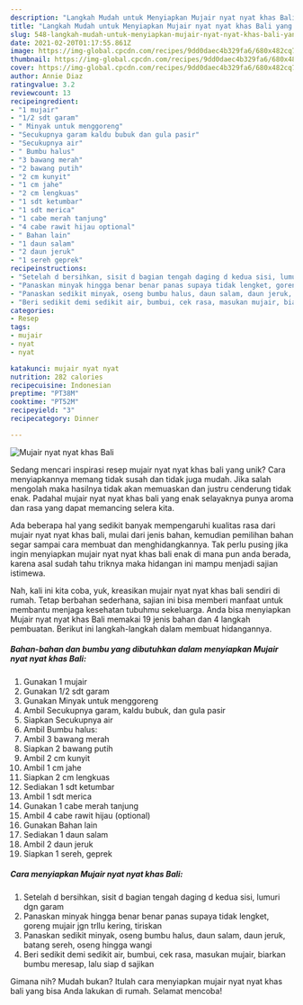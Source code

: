 ```yaml
---
description: "Langkah Mudah untuk Menyiapkan Mujair nyat nyat khas Bali yang Bisa Manjain Lidah"
title: "Langkah Mudah untuk Menyiapkan Mujair nyat nyat khas Bali yang Bisa Manjain Lidah"
slug: 548-langkah-mudah-untuk-menyiapkan-mujair-nyat-nyat-khas-bali-yang-bisa-manjain-lidah
date: 2021-02-20T01:17:55.861Z
image: https://img-global.cpcdn.com/recipes/9dd0daec4b329fa6/680x482cq70/mujair-nyat-nyat-khas-bali-foto-resep-utama.jpg
thumbnail: https://img-global.cpcdn.com/recipes/9dd0daec4b329fa6/680x482cq70/mujair-nyat-nyat-khas-bali-foto-resep-utama.jpg
cover: https://img-global.cpcdn.com/recipes/9dd0daec4b329fa6/680x482cq70/mujair-nyat-nyat-khas-bali-foto-resep-utama.jpg
author: Annie Diaz
ratingvalue: 3.2
reviewcount: 13
recipeingredient:
- "1 mujair"
- "1/2 sdt garam"
- " Minyak untuk menggoreng"
- "Secukupnya garam kaldu bubuk dan gula pasir"
- "Secukupnya air"
- " Bumbu halus"
- "3 bawang merah"
- "2 bawang putih"
- "2 cm kunyit"
- "1 cm jahe"
- "2 cm lengkuas"
- "1 sdt ketumbar"
- "1 sdt merica"
- "1 cabe merah tanjung"
- "4 cabe rawit hijau optional"
- " Bahan lain"
- "1 daun salam"
- "2 daun jeruk"
- "1 sereh geprek"
recipeinstructions:
- "Setelah d bersihkan, sisit d bagian tengah daging d kedua sisi, lumuri dgn garam"
- "Panaskan minyak hingga benar benar panas supaya tidak lengket, goreng mujair jgn trllu kering, tiriskan"
- "Panaskan sedikit minyak, oseng bumbu halus, daun salam, daun jeruk, batang sereh, oseng hingga wangi"
- "Beri sedikit demi sedikit air, bumbui, cek rasa, masukan mujair, biarkan bumbu meresap, lalu siap d sajikan"
categories:
- Resep
tags:
- mujair
- nyat
- nyat

katakunci: mujair nyat nyat 
nutrition: 282 calories
recipecuisine: Indonesian
preptime: "PT38M"
cooktime: "PT52M"
recipeyield: "3"
recipecategory: Dinner

---
```



![Mujair nyat nyat khas Bali](https://img-global.cpcdn.com/recipes/9dd0daec4b329fa6/680x482cq70/mujair-nyat-nyat-khas-bali-foto-resep-utama.jpg)

Sedang mencari inspirasi resep mujair nyat nyat khas bali yang unik? Cara menyiapkannya memang tidak susah dan tidak juga mudah. Jika salah mengolah maka hasilnya tidak akan memuaskan dan justru cenderung tidak enak. Padahal mujair nyat nyat khas bali yang enak selayaknya punya aroma dan rasa yang dapat memancing selera kita.



Ada beberapa hal yang sedikit banyak mempengaruhi kualitas rasa dari mujair nyat nyat khas bali, mulai dari jenis bahan, kemudian pemilihan bahan segar sampai cara membuat dan menghidangkannya. Tak perlu pusing jika ingin menyiapkan mujair nyat nyat khas bali enak di mana pun anda berada, karena asal sudah tahu triknya maka hidangan ini mampu menjadi sajian istimewa.


Nah, kali ini kita coba, yuk, kreasikan mujair nyat nyat khas bali sendiri di rumah. Tetap berbahan sederhana, sajian ini bisa memberi manfaat untuk membantu menjaga kesehatan tubuhmu sekeluarga. Anda bisa menyiapkan Mujair nyat nyat khas Bali memakai 19 jenis bahan dan 4 langkah pembuatan. Berikut ini langkah-langkah dalam membuat hidangannya.

<!--inarticleads1-->

##### Bahan-bahan dan bumbu yang dibutuhkan dalam menyiapkan Mujair nyat nyat khas Bali:

1. Gunakan 1 mujair
1. Gunakan 1/2 sdt garam
1. Gunakan  Minyak untuk menggoreng
1. Ambil Secukupnya garam, kaldu bubuk, dan gula pasir
1. Siapkan Secukupnya air
1. Ambil  Bumbu halus:
1. Ambil 3 bawang merah
1. Siapkan 2 bawang putih
1. Ambil 2 cm kunyit
1. Ambil 1 cm jahe
1. Siapkan 2 cm lengkuas
1. Sediakan 1 sdt ketumbar
1. Ambil 1 sdt merica
1. Gunakan 1 cabe merah tanjung
1. Ambil 4 cabe rawit hijau (optional)
1. Gunakan  Bahan lain
1. Sediakan 1 daun salam
1. Ambil 2 daun jeruk
1. Siapkan 1 sereh, geprek




<!--inarticleads2-->

##### Cara menyiapkan Mujair nyat nyat khas Bali:

1. Setelah d bersihkan, sisit d bagian tengah daging d kedua sisi, lumuri dgn garam
1. Panaskan minyak hingga benar benar panas supaya tidak lengket, goreng mujair jgn trllu kering, tiriskan
1. Panaskan sedikit minyak, oseng bumbu halus, daun salam, daun jeruk, batang sereh, oseng hingga wangi
1. Beri sedikit demi sedikit air, bumbui, cek rasa, masukan mujair, biarkan bumbu meresap, lalu siap d sajikan




Gimana nih? Mudah bukan? Itulah cara menyiapkan mujair nyat nyat khas bali yang bisa Anda lakukan di rumah. Selamat mencoba!
